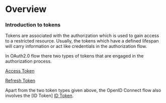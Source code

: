 # Overview


### Introduction to tokens
Tokens are associated with the authorization which is used to gain access to a restricted resource. Usually, the tokens
which have a defined lifespan will carry information or act like credentials in the authorization flow.

In OAuth2.0 flow there two types of tokens that are engaged in the authorization process.

[Access Token](../authorization/access-token.md)
 
[Refresh Token](../authorization/refresh-token.md)

Apart from the two token types given above, the OpenID Connect flow also involves the [ID Token]
[ID Token](id-token.md).